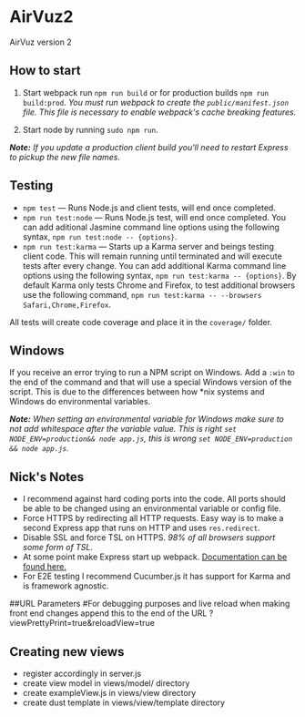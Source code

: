 # AirVuz2
AirVuz version 2

## How to start

1. Start webpack run `npm run build` or for production builds `npm run build:prod`. _You must run webpack to create the `public/manifest.json` file. This file is necessary to enable webpack's cache breaking features._

2. Start node by running `sudo npm run`.

_**Note:** If you update a production client build you'll need to restart Express to pickup the new file names._

## Testing

- `npm test` — Runs Node.js and client tests, will end once completed.
- `npm run test:node` — Runs Node.js test, will end once completed. You can add aditional Jasmine command line options using the following syntax, `npm run test:node -- {options}`.
- `npm run test:karma` — Starts up a Karma server and beings testing client code. This will remain running until terminated and will execute tests after every change. You can add additional Karma command line options using the following syntax, `npm run test:karma -- {options}`. By default Karma only tests Chrome and Firefox, to test additional browsers use the following command, `npm run test:karma -- --browsers Safari,Chrome,Firefox`.

All tests will create code coverage and place it in the `coverage/` folder.

## Windows

If you receive an error trying to run a NPM script on Windows. Add a `:win` to the end of the command and that will use a special Windows version of the script. This is due to the differences between how *nix systems and Windows do environmental variables.

_**Note:** When setting an environmental variable for Windows make sure to not add whitespace after the variable value. This is right `set NODE_ENV=production&& node app.js`, this is wrong `set NODE_ENV=production && node app.js`._

## Nick's Notes

- I recommend against hard coding ports into the code. All ports should be able to be changed using an environmental variable or config file.
- Force HTTPS by redirecting all HTTP requests. Easy way is to make a second Express app that runs on HTTP and uses `res.redirect`.
- Disable SSL and force TSL on HTTPS. _98% of all browsers support some form of TSL._
- At some point make Express start up webpack. [Documentation can be found here.](http://webpack.github.io/docs/node.js-api.html)
- For E2E testing I recommend Cucumber.js it has support for Karma and is framework agnostic.

##URL Parameters
#For debugging purposes and live reload when making front end changes append this to the end of the URL
?viewPrettyPrint=true&reloadView=true

## Creating new views

- register accordingly in server.js
- create view model in views/model/ directory
- create exampleView.js in views/view directory
- create dust template in views/view/template directory